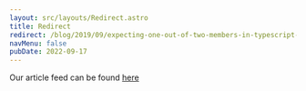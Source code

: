 ```yaml
---
layout: src/layouts/Redirect.astro
title: Redirect
redirect: /blog/2019/09/expecting-one-out-of-two-members-in-typescript-types/
navMenu: false
pubDate: 2022-09-17
---
```

<div>
Our article feed can be found <a href="/blog/2019/09/expecting-one-out-of-two-members-in-typescript-types/">here</a>
</div>
